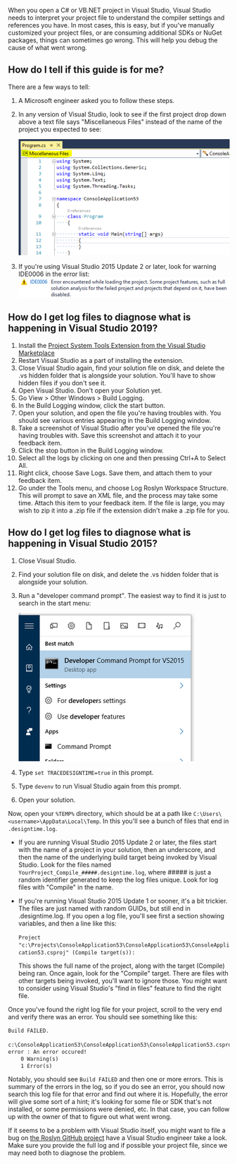 When you open a C# or VB.NET project in Visual Studio, Visual Studio needs to interpret your project file to understand
the compiler settings and references you have. In most cases, this is easy, but if you've manually customized your
project files, or are consuming additional SDKs or NuGet packages, things can sometimes go wrong. This will help you
debug the cause of what went wrong.

## How do I tell if this guide is for me?

There are a few ways to tell:

1. A Microsoft engineer asked you to follow these steps.

2. In any version of Visual Studio, look to see if the first project drop down above a text file says "Miscellaneous Files" instead of
   the name of the project you expected to see:

    ![Miscellaneous Files show in the navigation bars](images/design-time-build-errors/miscellaneous-files.png)

3. If you're using Visual Studio 2015 Update 2 or later, look for warning IDE0006 in the error list:
    ![IDE0006 error example](images/design-time-build-errors/ide0006.png)

## How do I get log files to diagnose what is happening in Visual Studio 2019?

1. Install the [Project System Tools Extension from the Visual Studio Marketplace](https://marketplace.visualstudio.com/items?itemName=VisualStudioProductTeam.ProjectSystemTools)
2. Restart Visual Studio as a part of installing the extension.
3. Close Visual Studio again, find your solution file on disk, and delete the .vs hidden folder that is alongside your solution. You'll have to show hidden files if you don't see it.
4. Open Visual Studio. Don't open your Solution yet.
5. Go View > Other Windows > Build Logging.
6. In the Build Logging window, click the start button.
7. Open your solution, and open the file you're having troubles with. You should see various entries appearing in the Build Logging window.
8. Take a screenshot of Visual Studio after you've opened the file you're having troubles with. Save this screenshot and attach it to your feedback item.
9. Click the stop button in the Build Logging window.
10. Select all the logs by clicking on one and then pressing Ctrl+A to Select All.
11. Right click, choose Save Logs. Save them, and attach them to your feedback item.
12. Go under the Tools menu, and choose Log Roslyn Workspace Structure. This will prompt to save an XML file, and the process may take some time. Attach this item to your feedback item. If the file is large, you may wish to zip it into a .zip file if the extension didn't make a .zip file for you.

## How do I get log files to diagnose what is happening in Visual Studio 2015?

1. Close Visual Studio.
2. Find your solution file on disk, and delete the .vs hidden folder that is alongside your solution.
3. Run a "developer command prompt". The easiest way to find it is just to search in the start menu:

    ![Running the developer command prompt](images/design-time-build-errors/run-developer-command-prompt.png)

4. Type `set TRACEDESIGNTIME=true` in this prompt.
5. Type `devenv` to run Visual Studio again from this prompt.
6. Open your solution.

Now, open your `%TEMP%` directory, which should be at a path like `C:\Users\<username>\AppData\Local\Temp`. In this
you'll see a bunch of files that end in `.designtime.log`.

- If you are running Visual Studio 2015 Update 2 or later, the files start with the name of a project in your solution,
  then an underscore, and then the name of the underlying build target being invoked by Visual Studio. Look for the
  files named `YourProject_Compile_#####.designtime.log`, where ##### is just a random identifier generated to keep the
  log files unique. Look for log files with "Compile" in the name.

- If you're running Visual Studio 2015 Update 1 or sooner, it's a bit trickier. The files are just named with random
  GUIDs, but still end in .designtime.log. If you open a log file, you'll see first a section showing variables, and
  then a line like this:

  `Project "c:\Projects\ConsoleApplication53\ConsoleApplication53\ConsoleApplication53.csproj" (Compile target(s)):`

  This shows the full name of the project, along with the target (Compile) being ran. Once again, look for the "Compile"
  target. There are files with other targets being invoked, you'll want to ignore those. You might want to consider
  using Visual Studio's "find in files" feature to find the right file.

Once you've found the right log file for your project, scroll to the very end and verify there was an error. You should
see something like this:

    Build FAILED.

    c:\ConsoleApplication53\ConsoleApplication53\ConsoleApplication53.csproj(17,5): error : An error occured!
        0 Warning(s)
        1 Error(s)

Notably, you should see `Build FAILED` and then one or more errors. This is summary of the errors in the log, so if you
do see an error, you should now search this log file for that error and find out where it is. Hopefully, the error will
give some sort of a hint; it's looking for some file or SDK that's not installed, or some permissions were denied, etc.
In that case, you can follow up with the owner of that to figure out what went wrong.

If it seems to be a problem with Visual Studio itself, you might want to file a bug on
[the Roslyn GitHub project](https://github.com/dotnet/roslyn) have a Visual Studio engineer take a look. Make sure you
provide the full log and if possible your project file, since we may need both to diagnose the problem.
